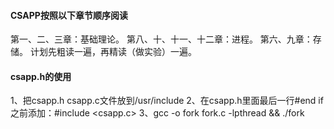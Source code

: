 #### CSAPP按照以下章节顺序阅读
第一、二、三章：基础理论。
第八、十、十一、十二章：进程。
第六、九章：存储。
计划先粗读一遍，再精读（做实验）一遍。


#### csapp.h的使用

1、把csapp.h csapp.c文件放到/usr/include
2、在csapp.h里面最后一行#end if之前添加：#include <csapp.c>
3、gcc -o fork fork.c -lpthread  && ./fork